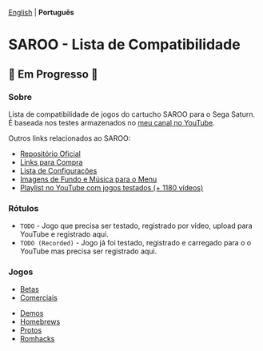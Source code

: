 [English](README.md) | **Português**

# SAROO - Lista de Compatibilidade

## :construction: Em Progresso :construction:

### Sobre

Lista de compatibilidade de jogos do cartucho SAROO para o Sega Saturn.
É baseada nos testes armazenados no [meu canal no YouTube](https://www.youtube.com/@chap3l).

Outros links relacionados ao SAROO:

- [Repositório Oficial](https://github.com/tpunix/SAROO)
- [Links para Compra](Info/Buy/pt-br.md)
- [Lista de Configurações](https://github.com/williamdsw/saroo-configuration-list)
- [Imagens de Fundo e Música para o Menu](https://github.com/williamdsw/saroo-backgrounds)
- [Playlist no YouTube com jogos testados (+ 1180 vídeos)](https://www.youtube.com/playlist?list=PLmsMlzwbRlgLngxWI9ZzPK44Gix1Ek-ZO)

### Rótulos

- `TODO` - Jogo que precisa ser testado, registrado por vídeo, upload para YouTube e registrado aqui.
- `TODO (Recorded)` - Jogo já foi testado, registrado e carregado para o o YouTube mas precisa ser registrado aqui.

### Jogos

- [Betas](Sections/Betas/pt-br.md)
- [Comerciais](Sections/Retails/pt-br/README.md)
<!-- - [Compilações](Sections/Compilations/pt-br/README.md) -->
- [Demos](Sections/Demos/pt-br/README.md)
- [Homebrews](Sections/Homebrews/pt-br.md)
- [Protos](Sections/Protos/README.md)
- [Romhacks](Sections/Romhacks/pt-br.md)
